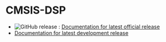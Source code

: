 # CMSIS-DSP

* ![GitHub release](https://img.shields.io/github/v/release/ARM-software/CMSIS-DSP) : [Documentation for latest official release](https://arm-software.github.io/CMSIS-DSP/latest) 
* [Documentation for latest development release](https://arm-software.github.io/CMSIS-DSP/main)

